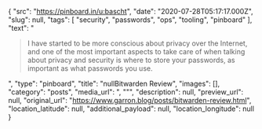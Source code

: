 {
  "src": "https://pinboard.in/u:bascht",
  "date": "2020-07-28T05:17:17.000Z",
  "slug": null,
  "tags": [
    "security",
    "passwords",
    "ops",
    "tooling",
    "pinboard"
  ],
  "text": "<blockquote>I have started to be more conscious about privacy over the Internet, and one of the most important aspects to take care of when talking about privacy and security is where to store your passwords, as important as what passwords you use.</blockquote>",
  "type": "pinboard",
  "title": "nullBitwarden Review",
  "images": [],
  "category": "posts",
  "media_url": ", \"\"",
  "description": null,
  "preview_url": null,
  "original_url": "https://www.garron.blog/posts/bitwarden-review.html",
  "location_latitude": null,
  "additional_payload": null,
  "location_longitude": null
}